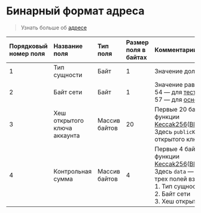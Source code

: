 # Бинарный формат адреса

> Узнать больше об [адресе](/blockchain/block.md)

|Порядковый номер поля | Название поля | Тип поля | Размер поля в байтах | Комментарии |
| :--- | :--- | :--- | :--- | :--- |
| 1 | Тип сущности | Байт | 1 | Значение должно равняться 1 |
| 2 | Байт сети | Байт | 1 | Значение равно:<br>54 — для [тестовой сети](/blockchain/blockchain-network/test-network.md)<br>57 — для [основной сети](/blockchain/blockchain-network/main-network.md) |
| 3 | Хеш открытого ключа аккаунта | Массив байтов | 20 | Первые 20 байтов результата хеш-функции [Keccak256](https://en.wikipedia.org/wiki/SHA-3)([Blake2b256](https://en.wikipedia.org/wiki/BLAKE_%28hash_function%29)(`publicKey`)).<br>Здесь `publicKey` — массив байтов открытого ключа аккаунта |
| 4 | Контрольная сумма | Массив байтов | 4  | Первые 4 байта результата хеш-функции [Keccak256](https://ru.wikipedia.org/wiki/SHA-3)([Blake2b256](https://ru.wikipedia.org/wiki/BLAKE_%28хеш-функция%29)(`data`)).<br>Здесь `data` — массива байтов из трех полей взятых вместе:<br> 1.&nbsp;Тип сущности <br> 2.&nbsp;Байт сети <br> 3.&nbsp;Хеш открытого ключа аккаунта |
